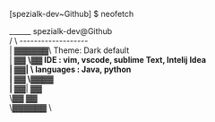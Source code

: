 [spezialk-dev~Github] $ neofetch

  ______       spezialk-dev@Github \
 /      \      ------------------- \
|  ▓▓▓▓▓▓\     Theme: Dark default \
| ▓▓ __\▓▓     IDE : vim, vscode, sublime Text, Intelij Idea \
| ▓▓|    \     languages : Java, python \
| ▓▓ \▓▓▓▓     \
| ▓▓__| ▓▓     \
 \▓▓    ▓▓     \
  \▓▓▓▓▓▓       \
